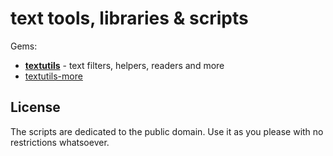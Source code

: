 # text tools, libraries & scripts

Gems:

- [**textutils**](textutils)       - text filters, helpers, readers and more
- [textutils-more](textutils-more)




## License

The scripts are dedicated to the public domain.
Use it as you please with no restrictions whatsoever.
